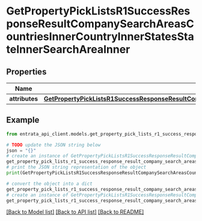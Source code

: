 # GetPropertyPickListsR1SuccessResponseResultCompanySearchAreasCountriesInnerCountryInnerStatesStateInnerSearchAreaInner


## Properties

Name | Type | Description | Notes
------------ | ------------- | ------------- | -------------
**attributes** | [**GetPropertyPickListsR1SuccessResponseResultCompanySearchAreasCountriesInnerCountryInnerStatesStateInnerSearchAreaInnerAttributes**](GetPropertyPickListsR1SuccessResponseResultCompanySearchAreasCountriesInnerCountryInnerStatesStateInnerSearchAreaInnerAttributes.md) |  | 

## Example

```python
from entrata_api_client.models.get_property_pick_lists_r1_success_response_result_company_search_areas_countries_inner_country_inner_states_state_inner_search_area_inner import GetPropertyPickListsR1SuccessResponseResultCompanySearchAreasCountriesInnerCountryInnerStatesStateInnerSearchAreaInner

# TODO update the JSON string below
json = "{}"
# create an instance of GetPropertyPickListsR1SuccessResponseResultCompanySearchAreasCountriesInnerCountryInnerStatesStateInnerSearchAreaInner from a JSON string
get_property_pick_lists_r1_success_response_result_company_search_areas_countries_inner_country_inner_states_state_inner_search_area_inner_instance = GetPropertyPickListsR1SuccessResponseResultCompanySearchAreasCountriesInnerCountryInnerStatesStateInnerSearchAreaInner.from_json(json)
# print the JSON string representation of the object
print(GetPropertyPickListsR1SuccessResponseResultCompanySearchAreasCountriesInnerCountryInnerStatesStateInnerSearchAreaInner.to_json())

# convert the object into a dict
get_property_pick_lists_r1_success_response_result_company_search_areas_countries_inner_country_inner_states_state_inner_search_area_inner_dict = get_property_pick_lists_r1_success_response_result_company_search_areas_countries_inner_country_inner_states_state_inner_search_area_inner_instance.to_dict()
# create an instance of GetPropertyPickListsR1SuccessResponseResultCompanySearchAreasCountriesInnerCountryInnerStatesStateInnerSearchAreaInner from a dict
get_property_pick_lists_r1_success_response_result_company_search_areas_countries_inner_country_inner_states_state_inner_search_area_inner_from_dict = GetPropertyPickListsR1SuccessResponseResultCompanySearchAreasCountriesInnerCountryInnerStatesStateInnerSearchAreaInner.from_dict(get_property_pick_lists_r1_success_response_result_company_search_areas_countries_inner_country_inner_states_state_inner_search_area_inner_dict)
```
[[Back to Model list]](../README.md#documentation-for-models) [[Back to API list]](../README.md#documentation-for-api-endpoints) [[Back to README]](../README.md)



